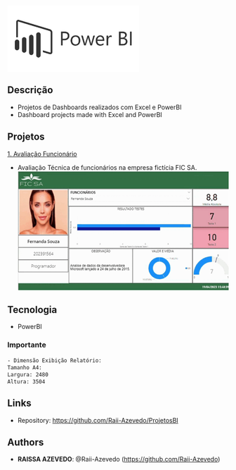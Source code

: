 
<a href="url"><img src="https://github.com/Raii-Azevedo/ProPowerBI/blob/master/Imagens/BI-logo.png" align="center" height="150" width="300" ></a>
 
## Descrição
- Projetos de Dashboards realizados com Excel e PowerBI
- Dashboard projects made with Excel and PowerBI

## Projetos
[1. Avaliação Funcionário](https://github.com/Raii-Azevedo/ProjetosBI/tree/master/Avalia%C3%A7%C3%A3o-Colaborador)
  - Avaliação Técnica de funcionários na empresa fictícia FIC SA.
  ![](https://github.com/Raii-Azevedo/ProjetosBI/blob/master/Avalia%C3%A7%C3%A3o-Colaborador/modelo.gif)


## Tecnologia
 - PowerBI
 
### Importante
    - Dimensão Exibição Relatório:
    Tamanho A4:
    Largura: 2480
    Altura: 3504
 
## Links
 
  - Repository: https://github.com/Raii-Azevedo/ProjetosBI
 
 
## Authors
 
* **RAISSA AZEVEDO**: @Raii-Azevedo (https://github.com/Raii-Azevedo)
